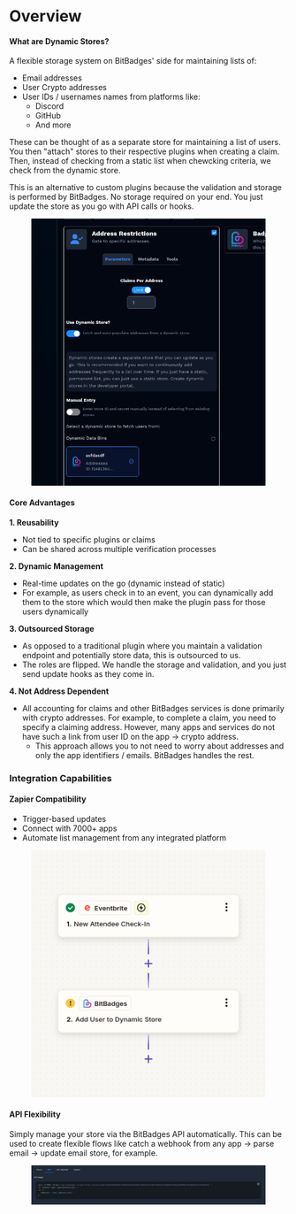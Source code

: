 # Overview

#### What are Dynamic Stores?

A flexible storage system on BitBadges' side for maintaining lists of:

* Email addresses
* User Crypto addresses
* User IDs / usernames names from platforms like:
  * Discord
  * GitHub
  * And more

These can be thought of as a separate store for maintaining a list of users. You then "attach" stores to their respective plugins when creating a claim. Then, instead of checking from a static list when chewcking criteria, we check from the dynamic store.

This is an alternative to custom plugins because the validation and storage is performed by BitBadges. No storage required on your end. You just update the store as you go with API calls or hooks.

<figure><img src="../../../.gitbook/assets/image (167).png" alt=""><figcaption></figcaption></figure>

#### Core Advantages

**1. Reusability**

* Not tied to specific plugins or claims
* Can be shared across multiple verification processes

**2. Dynamic Management**

* Real-time updates on the go (dynamic instead of static)
* For example, as users check in to an event, you can dynamically add them to the store which would then make the plugin pass for those users dynamically

**3. Outsourced Storage**

* As opposed to a traditional plugin where you maintain a validation endpoint and potentially store data, this is outsourced to us.
* The roles are flipped. We handle the storage and validation, and you just send update hooks as they come in.

**4. Not Address Dependent**

* All accounting for claims and other BitBadges services is done primarily with crypto addresses. For example, to complete a claim, you need to specify a claiming address. However, many apps and services do not have such a link from user ID on the app -> crypto address.&#x20;
  * This approach allows you to not need to worry about addresses and only the app identifiers / emails. BitBadges handles the rest.&#x20;

### Integration Capabilities

#### Zapier Compatibility

* Trigger-based updates
* Connect with 7000+ apps
* Automate list management from any integrated platform

<figure><img src="../../../.gitbook/assets/image (168).png" alt=""><figcaption></figcaption></figure>

#### API Flexibility

Simply manage your store via the BitBadges API automatically. This can be used to create flexible flows like catch a webhook from any app -> parse email -> update email store, for example.

<figure><img src="../../../.gitbook/assets/image (169).png" alt=""><figcaption></figcaption></figure>

